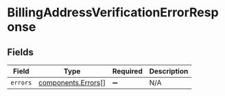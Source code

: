 # BillingAddressVerificationErrorResponse


## Fields

| Field                                                | Type                                                 | Required                                             | Description                                          |
| ---------------------------------------------------- | ---------------------------------------------------- | ---------------------------------------------------- | ---------------------------------------------------- |
| `errors`                                             | [components.Errors](../../models/shared/errors.md)[] | :heavy_minus_sign:                                   | N/A                                                  |